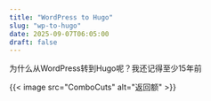 ```yaml
---
title: "WordPress to Hugo"
slug: "wp-to-hugo"
date: 2025-09-07T06:05:00
draft: false
---
```


为什么从WordPress转到Hugo呢？我还记得至少15年前

{{< image src="ComboCuts" alt="返回额" >}}
